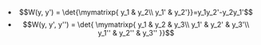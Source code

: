 - $$W(y, y') = \det{\mymatrixp{ y_1 & y_2\\   
y_1' & y_2'}}=y_1y_2'-y_2y_1'$$
- $$W(y, y', y'') = \det{
\mymatrixp{ 
y_1 & y_2 & y_3\\   
y_1' & y_2' & y_3'\\
y_1'' & y_2'' & y_3''  
}}$$

